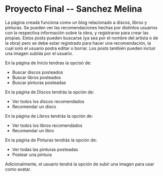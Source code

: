 # Proyecto Final -- Sanchez Melina

La página creada funciona como un blog relacionado a discos, libros y pinturas. Se pueden ver las recomendaciones hechas por distintos usuarios con la respectiva 
información sobre la obra, y registrarse para crear las propias. Estos posts pueden buscarse (ya sea por el nombre del artista o de la obra) pero se debe estar registrado para hacer una recomendación, la cual solo el usuario podra editar o borrar. Los posts también pueden incluir una imagen subida por el usuario.

En la página de Inicio tendras la opcioó de:

- Buscar discos posteados
- Buscar libros posteados
- Buscar pinturas posteadas

En la página de Discos tendrás la opción de:

- Ver todos los discos recomendados
- Recomendar un disco

En la página de Libros tendrás la opción de:

- Ver todos los libros recomendados
- Recomendar un libro

En la página de Pinturas tendrás la opción de:

- Ver todas las pinturas posteadas
- Postear una pintura

Adicionalmente, el usuario tendrá la opción de subir una imagen para usar como avatar.

